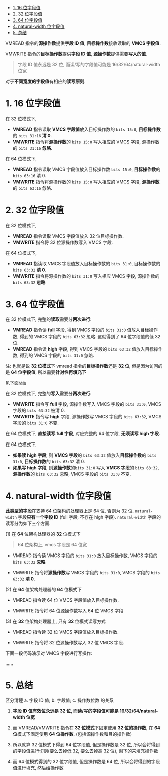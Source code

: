 <!-- @import "[TOC]" {cmd="toc" depthFrom=1 depthTo=6 orderedList=false} -->

<!-- code_chunk_output -->

- [1. 16 位字段值](#1-16-位字段值)
- [2. 32 位字段值](#2-32-位字段值)
- [3. 64 位字段值](#3-64-位字段值)
- [4. natural-width 位字段值](#4-natural-width-位字段值)
- [5. 总结](#5-总结)

<!-- /code_chunk_output -->

VMREAD 指令的**源操作数**提供**字段 ID 值**, **目标操作数**接收读取的 **VMCS 字段值**.

VMWRITE 指令的**目标操作数**提供**字段 ID 值**, **源操作数**提供需要**写入的值**.

> 字段 ID 值永远是 32 位, 而读/写的字段值可能是 16/32/64/natural-width 位宽

对于**不同宽度的字段值**有相应的**读写原则**.

# 1. 16 位字段值

在 32 位模式下,

* **VMREAD** 指令读取 **VMCS 字段值**放入目标操作数的 `bits 15:0`, **目标操作数**的 `bits 31:16` **清 0**.
* **VMWRITE** 指令将**源操作数**的 `bits 15:0` 写入相应的 VMCS 字段, 源操作数的 `bits 31:16` **忽略**.

在 64 位模式下,

* **VMREAD** 指令读取 VMCS 字段值放入目标操作数 `bits 15:0`, **目标操作数**的 `bits 63:16` 清 0.
* **VMWRITE** 指令将源操作数的 `bits 15:0` 写入相应的 VMCS 字段, **源操作数**的 `bits 63:16` 忽略.

# 2. 32 位字段值

在 32 位模式下,

* **VMREAD** 指令读取 VMCS 字段值放入 32 位目标操作数.
* **VMWRITE** 指令将 32 位源操作数写入 VMCS 字段.

在 64 位模式下,
* **VMREAD** 指读取 VMCS 字段值放入目标操作数的 `bits 31:0`, 目标操作数的 `bits 63:32` **清 0**.
* **VMWRITE** 指令将源操作数的 `bits 31:0` 写入相应 VMCS 字段, 源操作数的 `bits 63:32` **忽略**.

# 3. 64 位字段值

在 32 位模式下, 完整的**读取**需要分**两次进行**:

* **VMREAD** 指令读 **full** 字段, 得到 VMCS 字段的 `bits 31:0` 值放入目标操作数, 得到的 VMCS 字段的 `bits 63:32` 忽略. 这就得到了 64 位字段值的低 32 位.
* **VMREAD** 指令读 **high** 字段, 得到 VMCS 字段的 `bits 63:32` 值放入目标操作数, 得到的 VMCS 字段的 `bits 31:0` 忽略.

注: 也就是说 **32 位模式**下 vmread 指令的**目标操作数**还是 **32 位**, 但是因为访问的是 **64 位字段值**, 所以需要**针对性再填充下**

见下面`总结`

在 32 位模式下, 完整的**写入**需要分**两次进行**:

* **VMWRITE** 指令写 **full** 字段, 源操作数写入 VMCS 字段的 `bits 31:0`, VMCS 字段的 `bits 63:32` 被清 0.
* **VMWRITE** 指令写 **high** 字段, 源操作数写 VMCS 字段的 `bits 63:32`, VMCS 字段的 `bits 31:0` 不变.

在 64 位模式下, **直接读写 full 字段**, 对应完整的 64 位字段, **无须读写 high 字段**.

在 64 位模式下,
* **如果读 high 字段**, 则 **VMCS 字段**的 `bits 63:32` 值放入**目标操作数**的 `bits 31:0`, **目标操作数**的 `bits 63:32` 清 0.
* **如果写 high 字段**, 则**源操作数**的`bits 31:0` 写入 **VMCS 字段**的 `bits 63:32`, **源操作数**的 `bits 63:32` 忽略, VMCS 字段的 `bits 31:0` 不变.

# 4. natural-width 位字段值

**此类型的字段**在支持 64 位架构的处理器上是 64 位, 否则为 32 位. `natural-width` 字段**只有一个字段 ID** (full 字段, 不存在 high 字段). `natural-width` 字段的读写分为如下三个方面.

(1) 在 **64** 位架构处理器的 **32** 位模式下

> 64 位架构上, vmcs 字段是 64 位宽

* VMREAD 指令读 VMCS 字段的 `bits 31:0` 放入目标操作数, VMCS 字段的 `bits 63:32` **忽略**.

* VMWRITE 指令将**源操作数**写 VMCS 字段的 `bits 31:0`, VMCS 字段的 `bits 63:32` **清 0**.

(2) 在 **64** 位架构处理器的 **64** 位模式下

* VMREAD 指令读 64 位 VMCS 字段值放入目标操作数.

* VMWRITE 指令将 64 位源操作数写入 64 位 VMCS 字段

(3) 在 **32** 位架构处理器上, 只有 **32** 位模式读写方式

* VMREAD 指令读 32 位 VMCS 字段值放入目标操作数.

* VMWRITE 指令将 32 位源操作数写入 32 位 VMCS 字段.

下面一段代码演示对 VMCS 字段进行写操作:

......

# 5. 总结

区分清楚 a. 字段 ID 值; b. 字段值; c. 操作数位数 的关系

1. **字段 ID 值有效位永远是 32 位, 而读/写的字段值可能是 16/32/64/natural-width 位宽**

2. 而 VMREAD/VMWRITE 指令在 **32 位模式**下固定使用 **32 位的操作数**, 在 **64 位**模式下固定使用 **64 位操作数**. (包括源操作数和目的操作数)

3. 所以就算 32 位模式下得到 64 位字段值, 但是操作数是 32 位, 所以会将得到的字段值进行切割(要么去掉低 32, 要么去掉高 32 位), 剩下的来填充操作数

4. 而 64 位模式得到的 32 位字段值, 但是操作数是 64 位, 所以会将得到的字段值进行填充, 然后给操作数